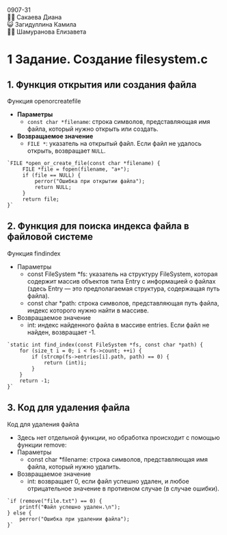 0907-31  
:guardsman: Сакаева Диана  
:smiley_cat: Загидуллина Камила  
:ok_woman: Шамуранова Елизавета  
  

# 1 Задание. Создание filesystem.c

## 1. Функция открытия или создания файла

Функция openorcreatefile  
   - **Параметры**  
     - `const char *filename`: строка символов, представляющая имя файла, который нужно открыть или создать.  
   - **Возвращаемое значение**  
     - `FILE *`: указатель на открытый файл. Если файл не удалось открыть, возвращает `NULL`.  
  
```
`FILE *open_or_create_file(const char *filename) {    
     FILE *file = fopen(filename, "a+");    
     if (file == NULL) {    
         perror("Ошибка при открытии файла");    
         return NULL;    
     }    
     return file;    
}`  
```  

## 2. Функция для поиска индекса файла в файловой системе

Функция findindex  
   - Параметры  
     - const FileSystem *fs: указатель на структуру FileSystem, которая содержит массив объектов типа Entry с информацией о файлах (здесь Entry — это предполагаемая структура, содержащая путь файла).  
     - const char *path: строка символов, представляющая путь файла, индекс которого нужно найти в массиве.  
   - Возвращаемое значение  
     - int: индекс найденного файла в массиве entries. Если файл не найден, возвращает -1.  

  
```
`static int find_index(const FileSystem *fs, const char *path) {  
    for (size_t i = 0; i < fs->count; ++i) {  
        if (strcmp(fs->entries[i].path, path) == 0) {  
            return (int)i;  
        }  
    }  
    return -1;   
}`  
```
  

## 3. Код для удаления файла

Код для удаления файла  
   - Здесь нет отдельной функции, но обработка происходит с помощью функции remove:  
   - Параметры  
     - const char *filename: строка символов, представляющая имя файла, который нужно удалить.  
   - Возвращаемое значение  
     - int: возвращает 0, если файл успешно удален, и любое отрицательное значение в противном случае (в случае ошибки).  


```
`if (remove("file.txt") == 0) {  
    printf("Файл успешно удален.\n");  
} else {  
    perror("Ошибка при удалении файла");  
}`  
```
